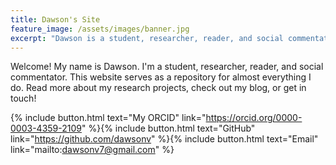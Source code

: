 ```yaml
---
title: Dawson's Site
feature_image: /assets/images/banner.jpg
excerpt: "Dawson is a student, researcher, reader, and social commentator. This website serves as a repository for almost everything he does."
---
```


Welcome! My name is Dawson. I'm a student, researcher, reader, and social commentator. This website serves as a repository for almost everything I do. Read more about my research projects, check out my blog, or get in touch!

{% include button.html text="My ORCID" link="https://orcid.org/0000-0003-4359-2109" %}{% include button.html text="GitHub" link="https://github.com/dawsonv" %}{% include button.html text="Email" link="mailto:dawsonv7@gmail.com" %}
